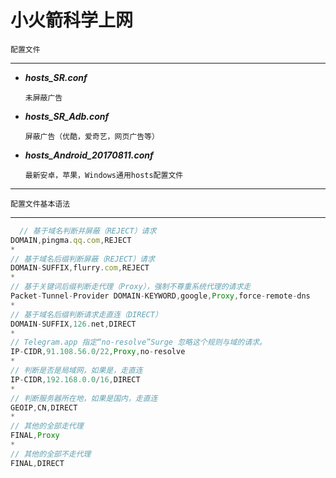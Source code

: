 # 小火箭科学上网 
`配置文件` 

----------

* ***hosts_SR.conf***
    
      未屏蔽广告

* ***hosts_SR_Adb.conf***
    
      屏蔽广告（优酷，爱奇艺，网页广告等）

* ***hosts_Android_20170811.conf***
    
      最新安卓，苹果，Windows通用hosts配置文件
----------
`配置文件基本语法`

----------
```javascript
  // 基于域名判断并屏蔽（REJECT）请求
DOMAIN,pingma.qq.com,REJECT
*
// 基于域名后缀判断屏蔽（REJECT）请求
DOMAIN-SUFFIX,flurry.com,REJECT
*
// 基于关键词后缀判断走代理（Proxy），强制不尊重系统代理的请求走
Packet-Tunnel-Provider DOMAIN-KEYWORD,google,Proxy,force-remote-dns
*
// 基于域名后缀判断请求走直连（DIRECT）
DOMAIN-SUFFIX,126.net,DIRECT
*
// Telegram.app 指定“no-resolve”Surge 忽略这个规则与域的请求。
IP-CIDR,91.108.56.0/22,Proxy,no-resolve
*
// 判断是否是局域网，如果是，走直连
IP-CIDR,192.168.0.0/16,DIRECT
*
// 判断服务器所在地，如果是国内，走直连
GEOIP,CN,DIRECT
*
// 其他的全部走代理
FINAL,Proxy
*
// 其他的全部不走代理
FINAL,DIRECT
```
